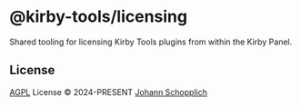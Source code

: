 # @kirby-tools/licensing

Shared tooling for licensing Kirby Tools plugins from within the Kirby Panel.

## License

[AGPL](./LICENSE) License © 2024-PRESENT [Johann Schopplich](https://github.com/johannschopplich)
